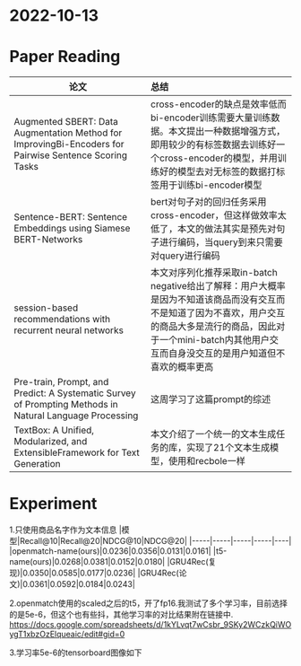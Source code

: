 # 2022-10-13

# Paper Reading
|论文|总结|
|--|:-----|
|Augmented SBERT: Data Augmentation Method for ImprovingBi-Encoders for Pairwise Sentence Scoring Tasks|cross-encoder的缺点是效率低而bi-encoder训练需要大量训练数据。本文提出一种数据增强方式，即用较少的有标签数据去训练好一个cross-encoder的模型，并用训练好的模型去对无标签的数据打标签用于训练bi-encoder模型|
|Sentence-BERT: Sentence Embeddings using Siamese BERT-Networks|bert对句子对的回归任务采用cross-encoder，但这样做效率太低了，本文的做法其实是预先对句子进行编码，当query到来只需要对query进行编码|
|session-based recommendations with recurrent neural networks|本文对序列化推荐采取in-batch negative给出了解释：用户大概率是因为不知道该商品而没有交互而不是知道了因为不喜欢，用户交互的商品大多是流行的商品，因此对于一个mini-batch内其他用户交互而自身没交互的是用户知道但不喜欢的概率更高|
|Pre-train, Prompt, and Predict: A Systematic Survey of Prompting Methods in Natural Language Processing|这周学习了这篇prompt的综述|
|TextBox: A Unified, Modularized, and ExtensibleFramework for Text Generation|本文介绍了一个统一的文本生成任务的库，实现了21个文本生成模型，使用和recbole一样|

# Experiment

1.只使用商品名字作为文本信息
|模型|Recall@10|Recall@20|NDCG@10|NDCG@20|
|-----|-----|-----|-----|----|
|openmatch-name(ours)|0.0236|0.0356|0.0131|0.0161|
|t5-name(ours)|0.0268|0.0381|0.0152|0.0180|
|GRU4Rec(复现)|0.0350|0.0585|0.0177|0.0236|
|GRU4Rec(论文)|0.0361|0.0592|0.0184|0.0243|

2.openmatch使用的scaled之后的t5，开了fp16.我测试了多个学习率，目前选择的是5e-6，但这个也有些抖，其他学习率的对比结果附在链接中.
<https://docs.google.com/spreadsheets/d/1kYLvqt7wCsbr_9SKy2WCzkQiWOygT1xbzOzElqueaic/edit#gid=0>

3.学习率5e-6的tensorboard图像如下
